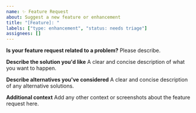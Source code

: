 ```yaml
---
name: ✨ Feature Request
about: Suggest a new feature or enhancement
title: "[Feature]: "
labels: ["type: enhancement", "status: needs triage"]
assignees: []
---
```


**Is your feature request related to a problem?**
Please describe.

**Describe the solution you'd like**
A clear and concise description of what you want to happen.

**Describe alternatives you've considered**
A clear and concise description of any alternative solutions.

**Additional context**
Add any other context or screenshots about the feature request here.
